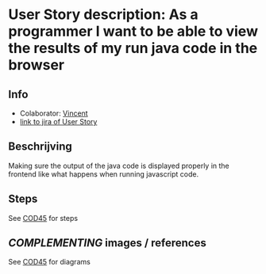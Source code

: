 # User Story description: As a programmer I want to be able to view the results of my run java code in the browser


## Info
* Colaborator: [Vincent](https://github.com/webbasedcode/documentation/blob/main/doc/members/Vincent.md) 
* [link to jira of User Story](https://codelaborative.atlassian.net/browse/COD-53)


## Beschrijving 
Making sure the output of the java code is displayed properly in the frontend like what happens when running javascript code.


## Steps
See [COD45](https://github.com/webbasedcode/documentation/blob/main/doc/user_stories/COD45.md) for steps


## *COMPLEMENTING* images / references
See [COD45](https://github.com/webbasedcode/documentation/blob/main/doc/user_stories/COD45.md) for diagrams
